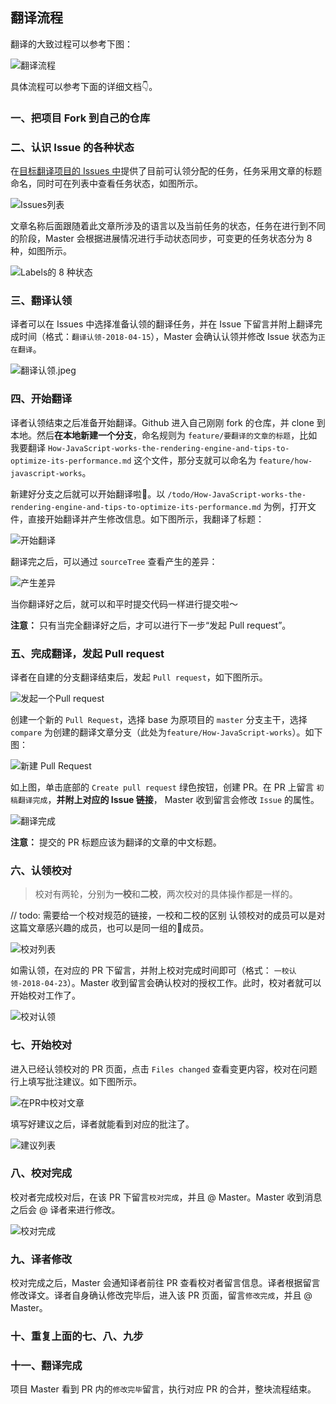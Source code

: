 ## 翻译流程

翻译的大致过程可以参考下图：

![翻译流程](../images/翻译流程.png)

具体流程可以参考下面的详细文档👇。

### 一、把项目 Fork 到自己的仓库
### 二、认识 Issue 的各种状态
 在[目标翻译项目的 Issues 中](https://github.com/yued-fe/y-translation/issues)提供了目前可认领分配的任务，任务采用文章的标题命名，同时可在列表中查看任务状态，如图所示。

![Issues列表](../images/Issues列表.png)

 文章名称后面跟随着此文章所涉及的语言以及当前任务的状态，任务在进行到不同的阶段，Master 会根据进展情况进行手动状态同步，可变更的任务状态分为 8 种，如图所示。

![Labels的 8 种状态](../images/issue类型.png)

### 三、翻译认领
译者可以在 Issues 中选择准备认领的翻译任务，并在 Issue 下留言并附上翻译完成时间（格式：`翻译认领-2018-04-15`），Master 会确认认领并修改 Issue 状态为`正在翻译`。

![翻译认领.jpeg](../images/认领翻译.png) 

### 四、开始翻译

译者认领结束之后准备开始翻译。Github 进入自己刚刚 fork 的仓库，并 clone 到本地。然后**在本地新建一个分支**，命名规则为 `feature/要翻译的文章的标题`，比如我要翻译 `How-JavaScript-works-the-rendering-engine-and-tips-to-optimize-its-performance.md` 这个文件，那分支就可以命名为 `feature/how-javascript-works`。

新建好分支之后就可以开始翻译啦👏。以 `/todo/How-JavaScript-works-the-rendering-engine-and-tips-to-optimize-its-performance.md` 为例，打开文件，直接开始翻译并产生修改信息。如下图所示，我翻译了标题：

![开始翻译](../images/开始翻译-修改文件.png)

翻译完之后，可以通过 `sourceTree` 查看产生的差异：

![产生差异](../images/产生差异.png)

当你翻译好之后，就可以和平时提交代码一样进行提交啦～ 

**注意：** 只有当完全翻译好之后，才可以进行下一步“发起 Pull request”。

### 五、完成翻译，发起 Pull request

译者在自建的分支翻译结束后，发起 `Pull request`，如下图所示。

![发起一个Pull request](../images/发起pr.png)

创建一个新的 `Pull Request`，选择 base 为原项目的 `master` 分支主干，选择 `compare` 为创建的翻译文章分支（此处为`feature/How-JavaScript-works`）。如下图：

![新建 Pull Request](../images/新建pr.png)

如上图，单击底部的 `Create pull request` 绿色按钮，创建 PR。在 PR 上留言 `初稿翻译完成`，**并附上对应的 Issue 链接**， Master 收到留言会修改 `Issue` 的属性。

![翻译完成](../images/翻译完成.png)

**注意：** 提交的 PR 标题应该为翻译的文章的中文标题。

### 六、认领校对
> 校对有两轮，分别为**一校**和**二校**，两次校对的具体操作都是一样的。

// todo: 需要给一个校对规范的链接，一校和二校的区别
认领校对的成员可以是对这篇文章感兴趣的成员，也可以是同一组的成员。

![校对列表](../images/校对列表.png)

如需认领，在对应的 PR 下留言，并附上校对完成时间即可（格式： `一校认领-2018-04-23`）。Master 收到留言会确认校对的授权工作。此时，校对者就可以开始校对工作了。

![校对认领](../images/校对认领.png)

### 七、开始校对
进入已经认领校对的 PR 页面，点击 `Files changed` 查看变更内容，校对在问题行上填写批注建议。如下图所示。

![在PR中校对文章](../images/在PR中校对文章.png)

填写好建议之后，译者就能看到对应的批注了。

![建议列表](../images/建议列表.png)

### 八、校对完成
校对者完成校对后，在该 PR 下留言`校对完成`，并且 @ Master。Master 收到消息之后会 @ 译者来进行修改。

![校对完成](../images/校对完成.png)

### 九、译者修改
校对完成之后，Master 会通知译者前往 PR 查看校对者留言信息。译者根据留言修改译文。译者自身确认修改完毕后，进入该 PR 页面，留言`修改完成`，并且 @ Master。

### 十、重复上面的七、八、九步

### 十一、翻译完成
项目 Master 看到 PR 内的`修改完毕`留言，执行对应 PR 的合并，整块流程结束。
